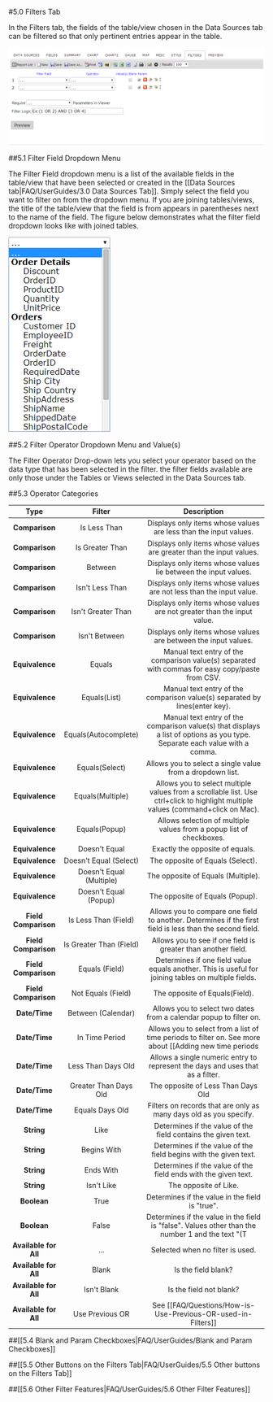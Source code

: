 #5.0 Filters Tab

In the Filters tab, the fields of the table/view chosen in the Data Sources tab can be filtered so that only pertinent entries appear in the table.

![The Filters Tab](/FAQ/UserGuides/filters_tab.png)

##5.1 Filter Field Dropdown Menu

The Filter Field dropdown menu is a list of the available fields in the table/view that have been selected or created in the [[Data Sources tab|FAQ/UserGuides/3.0 Data Sources Tab]]. Simply select the field you want to filter on from the dropdown menu. If you are joining tables/views, the title of the table/view that the field is from appears in parentheses next to the name of the field. The figure below demonstrates what the filter field dropdown looks like with joined tables.

![The Filters Tab](/FAQ/UserGuides/filter_field_dropdown.png)

##5.2 Filter Operator Dropdown Menu and Value(s)

The Filter Operator Drop-down lets you select your operator based on the data type that has been selected in the filter.  the filter fields available are only those under the Tables or Views selected in the Data Sources tab.   

##5.3 Operator Categories

|**Type**             |**Filter**              |**Description**|
|:-------------------:|:----------------------:|:-------------:|
|**Comparison**       |Is Less Than            |Displays only items whose values are less than the input values.
|**Comparison**       |Is Greater Than         |Displays only items whose values are greater than the input values.
|**Comparison**       |Between                 |Displays only items whose values lie between the input values.
|**Comparison**       |Isn't Less Than         |Displays only items whose values are not less than the input value.
|**Comparison**       |Isn't Greater Than      |Displays only items whose values are not greater than the input value.
|**Comparison**       |Isn't Between           |Displays only items whose values are between the input values.
|**Equivalence**      |Equals                  |Manual text entry of the comparison value(s) separated with commas for easy copy/paste from CSV.
|**Equivalence**      |Equals(List)            |Manual text entry of the comparison value(s) separated by lines(enter key).
|**Equivalence**      |Equals(Autocomplete)    |Manual text entry of the comparison value(s) that displays a list of options as you type. Separate each value with a comma.
|**Equivalence**      |Equals(Select)          |Allows you to select a single value from a dropdown list.
|**Equivalence**      |Equals(Multiple)        |Allows you to select multiple values from a scrollable list. Use ctrl+click to highlight multiple values (command+click on Mac).
|**Equivalence**      |Equals(Popup)           |Allows selection of multiple values from a popup list of checkboxes.
|**Equivalence**      |Doesn't Equal           |Exactly the opposite of equals.
|**Equivalence**      |Doesn't Equal (Select)  |The opposite of Equals (Select).
|**Equivalence**      |Doesn't Equal (Multiple)|The opposite of Equals (Multiple).
|**Equivalence**      |Doesn't Equal (Popup)   |The opposite of Equals (Popup).
|**Field Comparison** |Is Less Than (Field)    |Allows you to compare one field to another. Determines if the first field is less than the second field.
|**Field Comparison** |Is Greater Than (Field) |Allows you to see if one field is greater than another field.
|**Field Comparison** |Equals (Field)          |Determines if one field value equals another. This is useful for joining tables on multiple fields.
|**Field Comparison** |Not Equals (Field)      |The opposite of Equals(Field).
|**Date/Time**        |Between (Calendar)      |Allows you to select two dates from a calendar popup to filter on.
|**Date/Time**        |In Time Period          |Allows you to select from a list of time periods to filter on. See more about [[Adding new time periods|/FAQ/Questions/How-to-Add-a-Custom-Timespan-Type]]
|**Date/Time**        |Less Than Days Old      |Allows a single numeric entry to represent the days and uses that as a filter.
|**Date/Time**        |Greater Than Days Old   |The opposite of Less Than Days Old
|**Date/Time**        |Equals Days Old         |Filters on records that are only as many days old as you specify.
|**String**           |Like                    |Determines if the value of the field contains the given text.
|**String**           |Begins With             |Determines if the value of the field begins with the given text.
|**String**           |Ends With               |Determines if the value of the field ends with the given text.
|**String**           |Isn't Like              |The opposite of Like.
|**Boolean**          |True                    |Determines if the value in the field is "true".
|**Boolean**          |False                   |Determines if the value in the field is "false". Values other than the number 1 and the text "(T|t)rue" will be interpreted as false.
|**Available for All**|...                     |Selected when no filter is used.
|**Available for All**|Blank                   |Is the field blank?
|**Available for All**|Isn't Blank             |Is the field not blank?
|**Available for All**|Use Previous OR         |See [[FAQ/Questions/How-is-Use-Previous-OR-used-in-Filters]]

##[[5.4 Blank and Param Checkboxes|FAQ/UserGuides/Blank and Param Checkboxes]]

##[[5.5 Other Buttons on the Filters Tab|FAQ/UserGuides/5.5 Other buttons on the Filters Tab]]

##[[5.6 Other Filter Features|FAQ/UserGuides/5.6 Other Filter Features]]